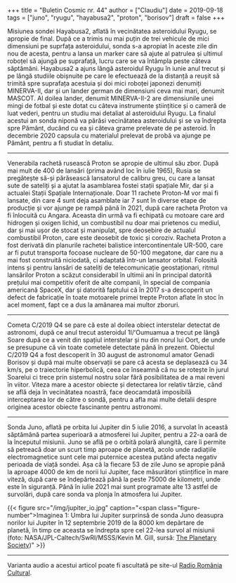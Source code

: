+++
title = "Buletin Cosmic nr. 44"
author = ["Claudiu"]
date = 2019-09-18
tags = ["juno", "ryugu", "hayabusa2", "proton", "borisov"]
draft = false
+++

Misiunea sondei Hayabusa2, aflată în vecinătatea asteroidului Ryugu, se apropie de final. După ce a trimis nu mai puțin de trei vehicule de mici dimensiuni pe suprfața asteroidului, sonda s-a apropiat în aceste zile din nou de acesta, pentru a lansa un marker care să ajute al patrulea și ultimul roboțel să ajungă pe suprafață, lucru care se va întâmpla peste câteva săptămâni. Hayabusa2 a ajuns lângă asteroidul Ryugu în iunie anul trecut și pe lângă studiile obișnuite pe care le efectuează de la distanță a reușit să trimită spre suprafața acestuia și doi mici roboței japonezi denumiți MINERVA-II, dar și un lander german de dimensiuni ceva mai mari, denumit MASCOT. Al doilea lander, denumit MINERVA-II-2 are dimensiunile unei mingi de fotbal și este dotat cu câteva instrumente științitice și o cameră de luat vederi, pentru un studiu mai detaliat al asteroidului Ryugu. La finalul acestui an sonda niponă va părăsi vecinătatea asteroidului și se va îndrepta spre Pământ, ducând cu ea și câteva grame prelevate de pe asteroid. În decembrie 2020 capsula cu materialul prelevat de probă va ajunge pe Pământ, pentru a fi studiat în detaliu.

---

Venerabila rachetă rusească Proton se apropie de ultimul său zbor. După mai mult de 400 de lansări (prima având loc în  iulie 1965), Rusia se pregătește să-și părăsească lansatorul de calibru greu, cu care a lansat sute de sateliți și a ajutat la asamblarea fostei stații spațiale Mir, dar și a actualei Stații Spațiale Internaționale. Doar 11 rachete Proton-M vor mai fi lansate, din care 4 sunt deja asamblate iar 7 sunt în diverse etape de producție și vor ajunge pe rampă până în 2021, după care racheta Proton va fi înlocuită cu Angara. Aceasta din urmă va fi echipată cu motoare care ard hidrogen și oxigen lichid, un combustibil nu doar mai prietenos cu mediul, dar și mai ușor de stocat și manipulat, spre deosebire de actualul combustibil Proton, care este deosebit de toxic și coroziv. Racheta Proton a fost derivată din planurile rachetei balistice intercontinentale UR-500, care ar fi putut transporta focoase nucleare de 50-100 megatone, dar care nu a mai fost construită niciodată, ci adaptată într-un lansator orbital. Folosită intens și pentru lansări de sateliți de telecomunicație geostaționari, ritmul lansărilor Proton a scăzut considerabil în ultimii ani în principal datorită prețului mai competitiv oferit de alte companii, în special de compania americană SpaceX, dar și datorită faptului că în 2017 s-a descoperit un defect de fabricație în toate motoarele primei trepte Proton aflate în stoc în acel moment, fapt ce a dus la amânarea mai multor zboruri.

---

Cometa C/2019 Q4 se pare că este al doilea obiect interstelar detectat de astronomi, după ce anul trecut asteroidul 1I/ʻOumuamua a trecut pe lângă Soare după ce a venit din spațiul interstelar și nu din norul lui Oort, de unde se presupune că vin toate cometele detectate până în prezent. Obiectul C/2019 Q4 a fost descoperit în 30 august de astronomul amator Genadi Borisov și după mai multe observații se pare că acesta se deplasează cu 34 km/s, pe o traiectorie hiperbolică, ceea ce înseamnă că nu se rotește în jurul Soarelui ci trece prin sistemul nostru solar fără posibilitatea de a mai reveni în viitor. Viteza mare a acestor obiecte și detectarea lor relativ târzie, când se află deja în vecinătatea noastră, face deocamdată imposibilă interceptarea lor de către o sondă, pentru a afla mai multe detalii despre originea acestor obiecte fascinante pentru astronomi.

---

Sonda Juno, aflată pe orbita lui Jupiter din 5 iulie 2016, a survolat în această săptămână partea superioară a atmosferei lui Jupiter, pentru a 22-a oară de la începutul misiunii. Juno se află pe o orbită polară alungită, care îi permite să petreacă doar un scurt timp aproape de planetă, acolo unde radiațiile electromagnetice sunt cele mai puternice acestea putând afecta negativ perioada de viață sondei. Așa că la fiecare 53 de zile Juno se apropie până la aproape 4000 de km de norii lui Jupiter, face măsurători științifice în mare viteză, după care se îndepărtează până la peste 75000 de kilometri, unde este în siguranță. Până în iulie 2021 mai sunt programate alte 13 astfel de survolări, după care sonda va plonja în atmosfera lui Jupiter.

{{< figure src="/img/jupiter_io.jpg" caption="<span class=\"figure-number\">Imaginea 1: </span>Umbra lui Jupiter surprinsă de sonda Juno deasupra norilor lui Jupiter în 12 septembrie 2019 de la 8000 km depărtare de planetă, în timp ce aceasta se îndrepta spre cel 22-lea survol al misiunii (foto: NASA/JPL-Caltech/SwRI/MSSS/Kevin M. Gill, sursă: [The Planetary Society](http://www.planetary.org/multimedia/space-images/jupiter/ios-shadow-on-jupiter-during.html))" >}}

---

Varianta audio a acestui articol poate fi ascultată pe site-ul [Radio România Cultural](https://radioromaniacultural.ro/buletin-cosmic-34/).
